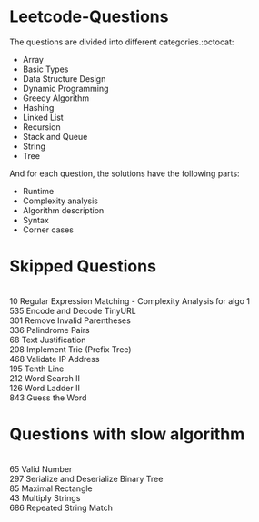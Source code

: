 # Leetcode-Questions

The questions are divided into different categories.:octocat: 
- Array
- Basic Types
- Data Structure Design
- Dynamic Programming
- Greedy Algorithm
- Hashing 
- Linked List
- Recursion
- Stack and Queue
- String
- Tree

And for each question, the solutions have the following parts:

- Runtime
- Complexity analysis
- Algorithm description
- Syntax 
- Corner cases

# Skipped Questions
<br/> 10	Regular Expression Matching  - Complexity Analysis for algo 1
<br/> 535	Encode and Decode TinyURL
<br/> 301	Remove Invalid Parentheses
<br/> 336 Palindrome Pairs
<br/> 68	Text Justification
<br/> 208	Implement Trie (Prefix Tree)
<br/> 468 Validate IP Address
<br/> 195	Tenth Line
<br/> 212	Word Search II
<br/> 126	Word Ladder II
<br/> 843	Guess the Word

# Questions with slow algorithm
<br/> 65	Valid Number
<br/> 297	Serialize and Deserialize Binary Tree
<br/> 85	Maximal Rectangle
<br/> 43	Multiply Strings
<br/> 686	Repeated String Match
